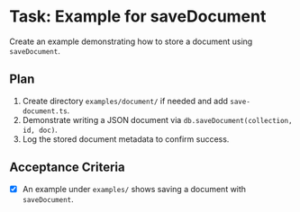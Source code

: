 # Task: Example for saveDocument

Create an example demonstrating how to store a document using `saveDocument`.

## Plan
1. Create directory `examples/document/` if needed and add `save-document.ts`.
2. Demonstrate writing a JSON document via `db.saveDocument(collection, id, doc)`.
3. Log the stored document metadata to confirm success.

## Acceptance Criteria
- [x] An example under `examples/` shows saving a document with `saveDocument`.
